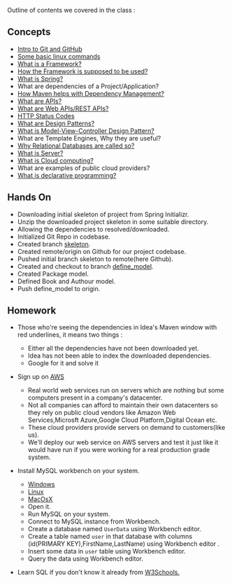 Outline of contents we covered in the class : 

## Concepts 

* [Intro to Git and GitHub](https://www.youtube.com/playlist?list=PLsyeobzWxl7q2eaUkorLZExfd7qko9sZC)
* [Some basic linux commands](https://www.youtube.com/watch?v=G23ef2D-qrY)
* [What is a Framework?](https://www.youtube.com/watch?v=PjyVXs0_3H8)
* [How the Framework is supposed to be used?](https://www.youtube.com/watch?v=PjyVXs0_3H8)
* [What is Spring?](https://www.youtube.com/watch?v=gq4S-ovWVlM)
* What are dependencies of a Project/Application?
* [How Maven helps with Dependency Management?](https://www.youtube.com/watch?v=IRKu8_l5YiQ&list=PL92E89440B7BFD0F6)
* [What are APIs?](https://www.youtube.com/watch?v=_YlYuNMTCc8)
* [What are Web APIs/REST APIs?](https://www.youtube.com/watch?v=qVTAB8Z2VmA)
* [HTTP Status Codes](https://developer.mozilla.org/en-US/docs/Web/HTTP/Status)
* [What are Design Patterns?](https://www.youtube.com/watch?v=tDxnyop48mY&list=PLsyeobzWxl7r2ZX1fl-7CKnayxHJA_1ol)
* [What is Model-View-Controller Design Pattern?](https://www.youtube.com/watch?v=fa8eUcu30Lw)
* What are Template Engines, Why they are useful?
* [Why Relational Databases are called so?](https://stackoverflow.com/questions/1689867/what-does-relational-in-relational-database-mean-for-us)
* [What is Server?](https://www.youtube.com/watch?v=KkVE53z8W9k)
* [What is Cloud computing?](https://www.youtube.com/watch?v=kQnNd-DyrpA)
* What are examples of public cloud providers?
* [What is declarative programming?](https://stackoverflow.com/questions/129628/what-is-declarative-programming)


## Hands On 
* Downloading initial skeleton of project from Spring Initializr. 
* Unzip the downloaded project skeleton in some suitable directory.
* Allowing the dependencies to resolved/downloaded.
* Initialized Git Repo in codebase.
* Created branch [skeleton](https://github.com/geeksmentors/springbootwebapplication/tree/skeleton).
* Created remote/origin on Github for our project codebase.
* Pushed initial branch skeleton to remote(here Github).
* Created and checkout to branch [define_model](https://github.com/geeksmentors/springbootwebapplication/tree/define_model).
* Created Package model.
* Defined Book and Authour model.
* Push define_model to origin.


## Homework 
* Those who're seeing the dependencies in Idea's Maven window with red underlines, it means two things :
    * Either all the dependencies have not been downloaded yet.
    * Idea has not been able to index the downloaded dependencies.
    * Google for it and solve it
    
* Sign up on [AWS](https://aws.amazon.com)
    * Real world web services run on servers which are nothing but some computers present in a company's datacenter.
    * Not all companies can afford to maintain their own datacenters so they rely on public cloud vendors like Amazon Web Services,Microsft Azure,Google Cloud Platform,Digital Ocean etc.
    * These cloud providers provide servers on demand to customers(like us).
    * We'll deploy our web service on AWS servers and test it just like it would have run if you were working for a real production grade system.
* Install MySQL workbench on your system.
   * [Windows](https://dev.mysql.com/doc/workbench/en/wb-installing-windows.html)
   * [Linux](https://dev.mysql.com/doc/workbench/en/wb-linux.html)
   * [MacOsX](https://dev.mysql.com/doc/workbench/en/wb-mac.html)
   * Open it.
   * Run MySQL on your system.
   * Connect to MySQL instance from Workbench.
   * Create a database named `UserData` using Workbench editor.
   * Create a table named `user` in that database with columns (id(PRIMARY KEY),FirstName,LastName) using Workbench editor .
   * Insert some data in `user` table using Workbench editor.
   * Query the data using Workbench editor.
* Learn SQL if you don't know it already from [W3Schools.](https://www.w3schools.com/sql/default.asp)

    
   

